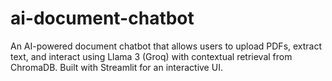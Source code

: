 # ai-document-chatbot
An AI-powered document chatbot that allows users to upload PDFs, extract text, and interact using Llama 3 (Groq) with contextual retrieval from ChromaDB. Built with Streamlit for an interactive UI.

